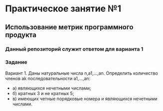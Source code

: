 # Практическое занятие №1
## Использование метрик программного продукта

### Данный репозиторий служит ответом для варианта 1


### Задание
Вариант 1. 
Даны натуральные числа n,a1,…,an. Определить количество членов ak
последовательности a1,…,an:
 - а) являющихся нечетными числами;
 - б) кратных 3 и не кратных 5;
 - в) имеющих четные порядковые номера и являющихся нечетными числами.